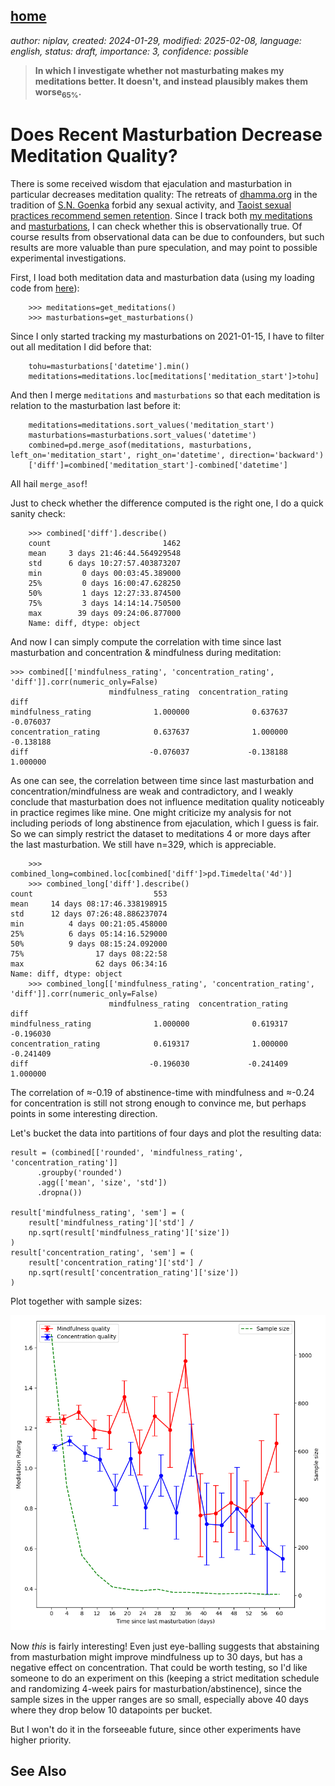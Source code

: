 [home](./index.md)
------------------

*author: niplav, created: 2024-01-29, modified: 2025-02-08, language: english, status: draft, importance: 3, confidence: possible*

> __In which I investigate whether not masturbating makes my meditations
better. It doesn't, and instead plausibly makes them worse<sub>65%</sub>.__

Does Recent Masturbation Decrease Meditation Quality?
=======================================================

<!--TODO: maybe replace correlations with linear regressions, which give
p-values too.-->

There is some received wisdom that ejaculation and masturbation
in particular decreases meditation quality: The retreats of
[dhamma.org](http://www.dhamma.org/en/) in the tradition of
[S.N. Goenka](https://en.wikipedia.org/wiki/S.N.Goenka) forbid
any sexual activity, and [Taoist sexual practices recommend semen
retention](https://en.wikipedia.org/wiki/Taoist_sexual_practices#Male_control_of_ejaculation).
Since I track both [my meditations](./data.html#Meditation) and
[masturbations](./data.html#Masturbation), I can check whether this is
observationally true. Of course results from observational data can be due
to confounders, but such results are more valuable than pure speculation,
and may point to possible experimental investigations.

First, I load both meditation data and masturbation data (using my
loading code from [here](./code/experiments/load.py)):

        >>> meditations=get_meditations()
        >>> masturbations=get_masturbations()

Since I only started tracking my masturbations on 2021-01-15, I have to
filter out all meditation I did before that:

        tohu=masturbations['datetime'].min()
        meditations=meditations.loc[meditations['meditation_start']>tohu]

And then I merge `meditations` and `masturbations` so that each meditation
is relation to the masturbation last before it:

        meditations=meditations.sort_values('meditation_start')
        masturbations=masturbations.sort_values('datetime')
        combined=pd.merge_asof(meditations, masturbations, left_on='meditation_start', right_on='datetime', direction='backward')
        ['diff']=combined['meditation_start']-combined['datetime']

All hail `merge_asof`!<!--TOOO: meme with Elmo?-->

Just to check whether the difference computed is the right one, I do a
quick sanity check:

        >>> combined['diff'].describe()
        count                         1462
        mean     3 days 21:46:44.564929548
        std      6 days 10:27:57.403873207
        min         0 days 00:03:45.389000
        25%         0 days 16:00:47.628250
        50%         1 days 12:27:33.874500
        75%         3 days 14:14:14.750500
        max        39 days 09:24:06.877000
        Name: diff, dtype: object

And now I can simply compute the correlation with time since last
masturbation and concentration & mindfulness during meditation:

	>>> combined[['mindfulness_rating', 'concentration_rating', 'diff']].corr(numeric_only=False)
	                      mindfulness_rating  concentration_rating      diff
	mindfulness_rating              1.000000              0.637637 -0.076037
	concentration_rating            0.637637              1.000000 -0.138188
	diff                           -0.076037             -0.138188  1.000000

As one can see, the correlation between time since last masturbation
and concentration/mindfulness are weak and contradictory, and I
weakly conclude that masturbation does not influence meditation quality
noticeably in practice regimes like mine. One might criticize my analysis
for not including periods of long abstinence from ejaculation, which
I guess is fair. So we can simply restrict the dataset to meditations
4 or more days after the last masturbation. We still have n=329, which
is appreciable.

        >>> combined_long=combined.loc[combined['diff']>pd.Timedelta('4d')]
        >>> combined_long['diff'].describe()
	count                           553
	mean     14 days 08:17:46.338198915
	std      12 days 07:26:48.886237074
	min          4 days 00:21:05.458000
	25%          6 days 05:14:16.529000
	50%          9 days 08:15:24.092000
	75%                17 days 08:22:58
	max                62 days 06:34:16
	Name: diff, dtype: object
        >>> combined_long[['mindfulness_rating', 'concentration_rating', 'diff']].corr(numeric_only=False)
	                      mindfulness_rating  concentration_rating      diff
	mindfulness_rating              1.000000              0.619317 -0.196030
	concentration_rating            0.619317              1.000000 -0.241409
	diff                           -0.196030             -0.241409  1.000000

The correlation of ≈-0.19 of abstinence-time with mindfulness and
≈-0.24 for concentration is still not strong enough to convince me,
but perhaps points in some interesting direction.

Let's bucket the data into partitions of four days and plot the resulting
data:

	result = (combined[['rounded', 'mindfulness_rating', 'concentration_rating']]
          .groupby('rounded')
          .agg(['mean', 'size', 'std'])
          .dropna())

	result['mindfulness_rating', 'sem'] = (
	    result['mindfulness_rating']['std'] /
	    np.sqrt(result['mindfulness_rating']['size'])
	)
	result['concentration_rating', 'sem'] = (
	    result['concentration_rating']['std'] /
	    np.sqrt(result['concentration_rating']['size'])
	)

Plot together with sample sizes:

!["Three line graphs: Concentration and mindfulness (with error bars), and sample sizes, with the x-axis being days since last masturbation. Concentration values decline fairly steadily for longer periods of abstinence, while mindfulness values first slightly decline, then spike at 32 days, then decline drastically and climbing up again towards 60 days. Sample sizes fall of quickly so that they're below 100 after 12 days."](./img/quality/time_series.png "Three line graphs: Concentration and mindfulness (with error bars), and sample sizes, with the x-axis being days since last masturbation. Concentration values decline fairly steadily for longer periods of abstinence, while mindfulness values first slightly decline, then spike at 32 days, then decline drastically and climbing up again towards 60 days. Sample sizes fall of quickly so that they're below 100 after 12 days.")

Now *this* is fairly interesting! Even just eye-balling suggests that
abstaining from masturbation might improve mindfulness up to 30 days, but
has a negative effect on concentration. That could be worth testing, so
I'd like someone to do an experiment on this (keeping a strict meditation
schedule and randomizing 4-week pairs for masturbation/abstinence),
since the sample sizes in the upper ranges are so small, especially
above 40 days where they drop below 10 datapoints per bucket.

But I won't do it in the forseeable future, since other experiments have
higher priority.

See Also
---------

<!--TODO: Add reddit discussion-->
